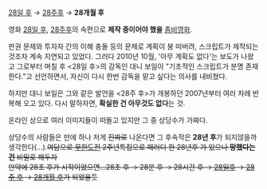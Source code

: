 [28일 후](28%EC%9D%BC%20%ED%9B%84.md) → [28주후](28%EC%A3%BC%20%ED%9B%84.md) → **28개월 후**

  
영화 [28일 후](28%EC%9D%BC%20%ED%9B%84.md), [28주후](28%EC%A3%BC%20%ED%9B%84.md)의 속편으로 **제작 중이어야 했을** [좀비영화](%EC%A2%80%EB%B9%84%20%EC%98%81%ED%99%94.md).

판권 문제와 투자자 간의 이해 충돌 등의 문제로 계획이 붕 떠버려, 스크립트가 제작되는 것조차 계속 지연되고 있었다. 그러다 2010년
10월, '아무 계획도 없다'는 보도가 나왔고 그로부터 며칠 후 <28일 후>의 감독인 대니 보일이 "기초적인 스크립트가 분명 존재한다."고
선언하면서, 자신이 다시 한번 감독을 맡고 싶다는 의사를 내비쳤다.

하지만 대니 보일은 그와 같은 발언을 <28주 후>가 개봉하던 2007년부터 여러 차례 반복해 오고 있다. 다시 말하자면, **확실한 건
아무것도 없다**는 것.

온라인 상으로 여러 이미지들이 떠돌고 있지만 그 중 상당수가 가짜다.

상당수의 사람들은 만에 하나 저게 <del>진짜로</del> 나온다면 그 후속작은 **28년 후**가 되지않을까
생각한다(...).<del>여담으로 [무한도전](%EB%AC%B4%ED%95%9C%EB%8F%84%EC%A0%84.md) 2주년특집으로
패러디 한 28년후 가 있으나 **망했다는건** 비밀로 해두자</del>  
<del>만약에 28초 후가 시작이었으면...28초 후 → 28분 후 → 28시간 후 → [28일후](28%EC%9D%BC%20%ED%9B%84.md) → [28주 후](28%EC%A3%BC%20%ED%9B%84.md) →
[28개월 후](28%EA%B0%9C%EC%9B%94%20%ED%9B%84.md)가 되었을듯</del>

